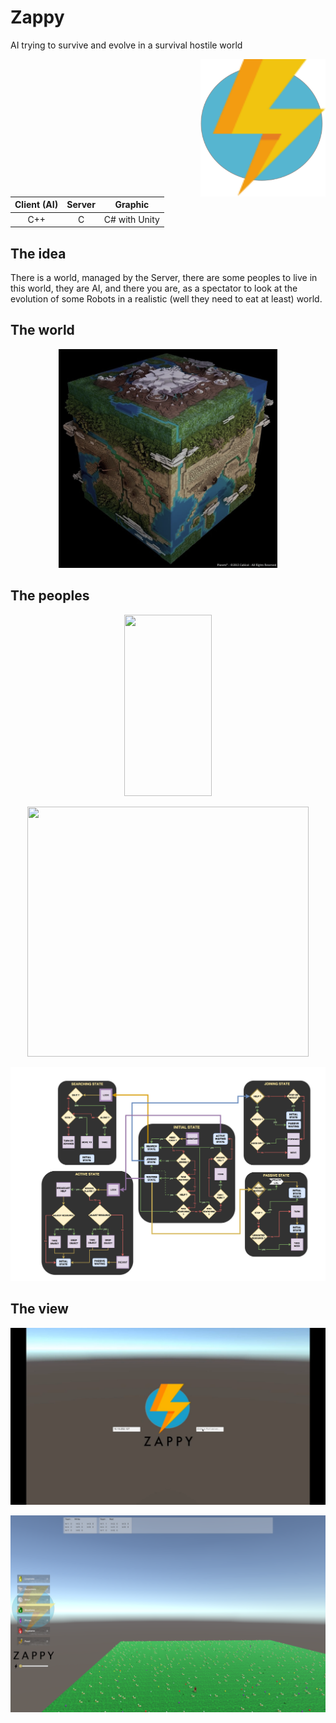# Zappy

AI trying to survive and evolve in a survival hostile world

<img src="Documentation/images/ZappyLogo.png" width="200" height="220" align="right">

| Client (AI)   | Server        | Graphic      |
|:-------------:|:-------------:|:------------:|
| C++           | C             | C# with Unity|


## The idea
There is a world, managed by the Server, there are some peoples to live in this world, they are AI, and there you are, as a spectator to look at the evolution of some Robots in a realistic (well they need to eat at least) world.

## The world
<p align="center"> 
<img src="Documentation/images/world.png" width="350" height="350">
</p>



## The peoples
<p align="center"> 
<img src="Documentation/images/robot2.png" width="140" height="290">
</p>
<p align="center"> 
<img src="Documentation/images/AIDiagram.png" width="450" height="400">
</p>
<p align="center"> 
<img src="Documentation/images/AIStates.png">
</p>

## The view
<p align="center"> 
<img src="Documentation/images/menu.png">
</p>
<p align="center"> 
<img src="Documentation/images/view.png">
</p>

